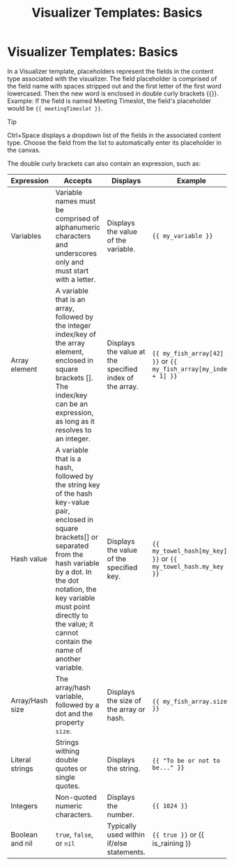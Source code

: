 ﻿---
uid: visualizer-templates-basics
locale: en
title: "Visualizer Templates: Basics"
dnneditions: Evoq Engage
dnnversion: 09.02.00
related-topics: visualizer-templates-filters,visualizer-templates-datetime
links: ["[Source: Liquid for Designers](https://github.com/Shopify/liquid/wiki/liquid-for-designers)","[DotLiquid](http://dotliquidmarkup.org/)"]
---

# Visualizer Templates: Basics

In a Visualizer template, placeholders represent the fields in the content type associated with the visualizer. The field placeholder is comprised of the field name with spaces stripped out and the first letter of the first word lowercased. Then the new word is enclosed in double curly brackets {{}}. Example: If the field is named Meeting Timeslot, the field's placeholder would be `{{ meetingTimeslot }}`.

> [!TIP]
> Ctrl+Space displays a dropdown list of the fields in the associated content type. Choose the field from the list to automatically enter its placeholder in the canvas.

The double curly brackets can also contain an expression, such as:

|Expression|Accepts|Displays|Example|
|---|---|---|---|
|Variables|Variable names must be comprised of alphanumeric characters and underscores only and must start with a letter.|Displays the value of the variable.|`{{ my_variable }}`|
|Array element|A variable that is an array, followed by the integer index/key of the array element, enclosed in square brackets \[\]. The index/key can be an expression, as long as it resolves to an integer.|Displays the value at the specified index of the array.|`{{ my_fish_array[42] }}` or `{{ my_fish_array[my_index + 1] }}`|
|Hash value|A variable that is a hash, followed by the string key of the hash key-value pair, enclosed in square brackets\[\] or separated from the hash variable by a dot. In the dot notation, the key variable must point directly to the value; it cannot contain the name of another variable.|Displays the value of the specified key.|`{{ my_towel_hash[my_key] }}` or `{{ my_towel_hash.my_key }}`|
|Array/Hash size|The array/hash variable, followed by a dot and the property `size`.|Displays the size of the array or hash.|`{{ my_fish_array.size }}`|
|Literal strings|Strings withing double quotes or single quotes.|Displays the string.|`{{ "To be or not to be..." }}`|
|Integers|Non-quoted numeric characters.|Displays the number.|`{{ 1024 }}`|
|Boolean and nil|`true`, `false`, or `nil`|Typically used within if/else statements.|`{{ true }}` or {{ is_raining }}|
